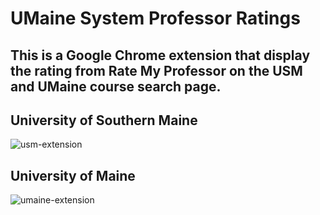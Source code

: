 # UMaine System Professor Ratings

## This is a Google Chrome extension that display the rating from Rate My Professor on the USM and UMaine course search page.

## University of Southern Maine 
![usm-extension](https://user-images.githubusercontent.com/35780502/95664078-72e72580-0b12-11eb-9a18-a47991bbba0e.png)

## University of Maine

![umaine-extension](https://user-images.githubusercontent.com/35780502/95664079-74185280-0b12-11eb-939e-230d8f3ae782.png)
